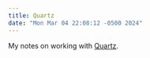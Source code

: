```yaml
---
title: Quartz
date: "Mon Mar 04 22:08:12 -0500 2024"
---
```


My notes on working with [Quartz][1].

[1]: https://quartz.jzhao.xyz
